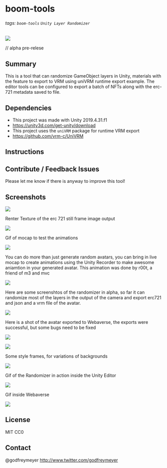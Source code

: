 # boom-tools
###### tags: `boom-tools` `Unity Layer Randomizer` 

![](https://i.imgur.com/pYkqt1h.png)

// alpha pre-relese  

## Summary

This is a tool that can randomize GameObject layers in Unity, materials  with the feature to export to VRM using uniVRM runtime export example. The editor tools can be configured to export a batch of NFTs along with the erc-721 metadata saved to file. 

## Dependencies
- This project was made with Unity 2019.4.31.f1 
- https://unity3d.com/get-unity/download
- This project uses the `uniVRM` package for runtime VRM export
- https://github.com/vrm-c/UniVRM


## Instructions

## Contribute / Feedback Issues
Please let me know if there is anyway to improve this tool! 


## Screenshots

![](https://i.imgur.com/A6SNLTk.png)


Renter Texture of the erc 721 still frame image output

![](https://i.imgur.com/brvbNQ5.jpg)


Gif of mocap to test the animations

![](https://i.imgur.com/uLwjfwx.gif)

You can do more than just generate random avatars, you can bring in live mocap to create animations using the Unity Recorder to make awesome aniamtion in your generated avatar. This animation was done by r00t, a friend of m3 and mvc

![](https://i.imgur.com/PdTNQoF.gif)

Here are some screenshtos of the randomizer in alpha, so far it can randomize most of the layers in the output of the camera and export erc721 and json and a vrm file of the avatar.

![](https://i.imgur.com/OwIoRzh.jpg)

Here is a shot of the avatar exported to Webaverse, the exports were successful, but some bugs need to be fixed

![](https://i.imgur.com/fec4fy7.png)

![](https://i.imgur.com/KZwFdho.jpg)

Some style frames, for variations of backgrounds

![](https://i.imgur.com/hz7bA6E.png)

Gif of the Randomizer in action inside the Unity Editor

![](https://i.imgur.com/qiE6Yby.gif)

Gif inside Webaverse

![](https://i.imgur.com/aDdKPCJ.gif)



## License
MIT CC0 


## Contact
@godfreymeyer http://www.twitter.com/godfreymeyer
